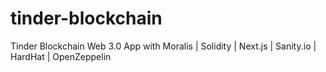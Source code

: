 # tinder-blockchain
Tinder Blockchain Web 3.0 App with Moralis | Solidity | Next.js | Sanity.io | HardHat | OpenZeppelin
